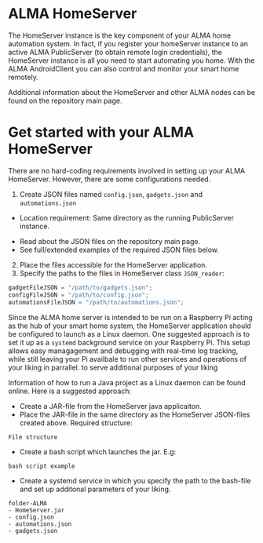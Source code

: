 
# ALMA HomeServer
The HomeServer instance is the key component of your ALMA home automation system. In fact, if you register your homeServer instance to an active ALMA PublicServer (to obtain remote login credentials), the HomeServer instance is all you need to start automating you home. With the ALMA AndroidClient you can also control and monitor your smart home remotely.

Additional information about the HomeServer and other ALMA nodes can be found on the repository main page.

# Get started with your ALMA HomeServer
There are no hard-coding requirements involved in setting up your ALMA HomeServer. However, there are some configurations needed.

1. Create JSON files named `config.json`, `gadgets.json` and `automations.json`
  * Location requirement: Same directory as the running PublicServer instance.
  - Read about the JSON files on the repository main page.
  - See full/extended examples of the required JSON files below.
2. Place the files accessible for the HomeServer application.
3. Specify the paths to the files in HomeServer class `JSON_reader`:
```java
gadgetFileJSON = "/path/to/gadgets.json";
configFileJSON = "/path/to/config.json";
automationsFileJSON = "/path/to/automations.json";
```
Since the ALMA home server is intended to be run on a Raspberry Pi acting as the hub of your smart home system, the HomeServer application should be configured to launch as a Linux daemon. One suggested approach is to set it up as a `systemd` background service on your Raspberry Pi. This setup allows easy managagement and debugging with real-time log tracking, while still leaving your Pi availbale to run other services and operations of your liking in parrallel.  to serve additional purposes of your liking

Information of how to run a Java project as a Linux daemon can be found online. Here is a suggested approach:
- Create a JAR-file from the HomeServer java applicaiton.
- Place the JAR-file in the same directory as the HomeServer JSON-files created above. Required structure:
```
File structure
```
- Create a bash script which launches the jar. E.g:
```
bash script example
```
- Create a systemd service in which you specify the path to the bash-file and set up additonal parameters of your liking.

```
folder-ALMA
- HomeServer.jar
- config.json
- automations.json
- gadgets.json
```
